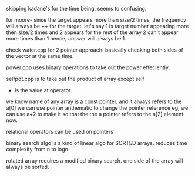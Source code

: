 skipping kadane's for the time being, seems to confusing. 

for moore- since the target appears more than size/2 times, the frequency will always be ++ for the target. 
let's say 1 is target number appearing more then size/2 times and 2 appears for the rest of the array
2 can't appear more times than 1 hence, answer will always be 1. 

check water.cpp for 2 pointer approach. 
basically checking both sides of the vector at the same time. 

power.cpp uses binary operations to take out the power effeciently, 

selfpdt.cpp is to take out the product of array except self 

* is the value at operator. 

we know name of any array is a const pointer. and it always refers to the a[0]
we can use pointer arithematic to change the pointer reference eg, we can use a+2 to make it so that the the a pointer refers to the    a[2] element now. 


relational operators can be used on pointers 

binary search algo is a kind of linear algo for SORTED arrays. 
reduces time complexity from n to logn

rotated array requires a modified binary search. 
one side of the array will always be sorted. 
